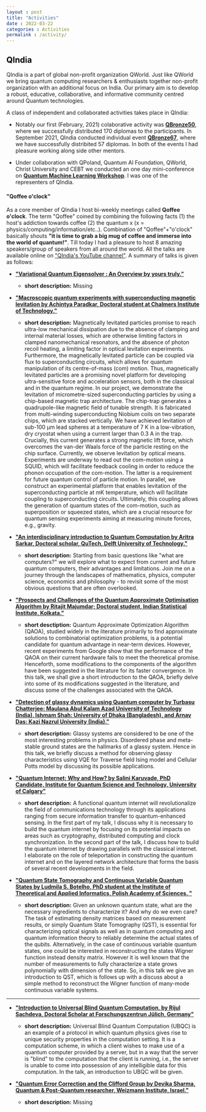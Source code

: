 ```yaml
---
layout : post
title: "Activities"
date : 2022-03-22
categories : Activities
permalink : /activity/
---
```


## <span style="color:black"> **QIndia** </span>

QIndia is a part of global non-profit organization QWorld. Just like QWorld we bring quantum computing researchers & enthusiasts together non-profit organization with an additional focus on India. Our primary aim is to develop a robust, educative, collaborative, and informative community centred around Quantum technologies.

A class of independent and collaborated activities takes place in QIndia: 

- Notably our first (February, 2021) colaborative activity was [**QBronze50**](https://qworld.net/qbronze50-qindia/), where we successfully distributed 170 diplomas to the participants. In September 2021, QIndia conducted individual event [**QBronze67**](https://qworld.net/monsoon-school/), where we have successfully distribited 57 diplomas. In both of the events I had pleasure working along side other mentors.

- Under collaboration with QPoland, Quantum AI Foundation, QWorld, Christ University and CEBT we conducted an one day mini-conference on [**Quantum Machine Learning Workshop**](https://www.qaif.org/events/conferences/quantum-machine-learning-conference). I was one of the representers of QIndia.

#### **"Qoffee o'clock"** 

As a core member of QIndia I host bi-weekly meetings called **Qoffee o'clock**. The term "Qoffee" coined by combining the following facts (1) the host's addiction towards coffee (2) the quantum x (x = physics/computing/information/etc..). Combination of "Qoffee"+"o'clock" basically shouts **"it is time to grab a big mug of coffee and immerse into the world of quantum!"**. 
Till today I had a pleasure to host 8 amazing speakers/group of speakers from all around the world. All the talks are available online on ["QIndia's YouTube channel"](https://www.youtube.com/channel/UC_diDPY4HK1sZWbS7So6Ejg). A summary of talks is given as follows:

- [**"Variational Quantum Eigensolver : An Overview by yours truly."**](https://www.youtube.com/watch?v=IdVf6O85kEM&t=1751s)
    - **short description:** Missing


- [**"Macroscopic quantum experiments with superconducting magnetic levitation by Achintya Paradkar, Doctoral student at Chalmers Institute of Technology."**](https://www.youtube.com/watch?v=JrA_wqrSlCY&t=2020s)
    - **short description:**  Magnetically levitated particles promise to reach ultra-low mechanical dissipation due to the absence of clamping and internal material losses, which are otherwise limiting factors in clamped nanomechanical resonators, and the absence of photon recoil heating, a limiting factor in optical levitation experiments. Furthermore, the magnetically levitated particle can be coupled via flux to superconducting circuits, which allows for quantum manipulation of its centre-of-mass (com) motion. Thus, magnetically levitated particles are a promising novel platform for developing ultra-sensitive force and acceleration sensors, both in the classical and in the quantum regime. In our project, we demonstrate the levitation of micrometre-sized superconducting particles by using a chip-based magnetic trap architecture. The chip-trap generates a quadrupole-like magnetic field of tunable strength. It is fabricated from multi-winding superconducting Niobium coils on two separate chips, which are stacked vertically. We have achieved levitation of sub-100 µm lead spheres at a temperature of 7 K in a low-vibration, dry cryostat when using a current larger than 0.3 A in the trap. Crucially, this current generates a strong magnetic lift force, which overcomes the van-der Waals force of the particle resting on the chip surface. Currently, we observe levitation by optical means. Experiments are underway to read out the com-motion using a SQUID, which will facilitate feedback cooling in order to reduce the phonon occupation of the com-motion. The latter is a requirement for future quantum control of particle motion. In parallel, we construct an experimental platform that enables levitation of the superconducting particle at mK temperature, which will facilitate coupling to superconducting circuits. Ultimately, this coupling allows the generation of quantum states of the com-motion, such as superposition or squeezed states, which are a crucial resource for quantum sensing experiments aiming at measuring minute forces, e.g., gravity.


- [**"An interdisciplinary introduction to Quantum Computation by Aritra Sarkar, Doctoral scholar, QuTech, Delft University of Technology."**](https://www.youtube.com/watch?v=KSEJjrU_pvU)
    - **short description:** Starting from basic questions like "what are computers?" we will explore what to expect from current and future quantum computers, their advantages and limitations. Join me on a journey through the landscapes of mathematics, physics, computer science, economics and philosophy - to revisit some of the most obvious questions that are often overlooked.


- [**"Prospects and Challenges of the Quantum Approximate Optimisation Algorithm by Ritajit Majumdar; Doctoral student, Indian Statistical Institute, Kolkata."**](https://www.youtube.com/watch?v=pW9zE_pZT2A)
    - **short desctiption:** Quantum Approximate Optimization Algorithm (QAOA), studied widely in the literature primarily to find approximate solutions to combinatorial optimization problems, is a potential candidate for quantum advantage in near-term devices. However, recent experiments from Google show that the performance of the QAOA on their current hardware fails to meet the theoretical promise. Henceforth, some modifications to the components of the algorithm have been suggested in the literature for its faster convergence. In this talk, we shall give a short introduction to the QAOA, briefly delve into some of its modifications suggested in the literature, and discuss some of the challenges associated with the QAOA.


- [**"Detection of glassy dynamics using Quantum computer by Turbasu Chatterjee: Maulana Abul Kalam Azad University of Technology (India), Ishmam Shah: University of Dhaka (Bangladesh), and Arnav Das: Kazi Nazrul University (India)."**](https://www.youtube.com/watch?v=WxBQqkj8L3g)
    - **short description:** Glassy systems are considered to be one of the most interesting problems in physics. Disordered phase and meta-stable ground states are the hallmarks of a glassy system. Hence in this talk, we briefly discuss a method for observing glassy characteristics using VQE for Traverse field Ising model and Cellular Potts model by discussing its possible applications.


- [**"Quantum Internet; Why and How? by Salini Karuvade, PhD Candidate, Institute for Quantum Science and Technology, University of Calgary"**](https://www.youtube.com/watch?v=-jpP1u9pNdY)
    - **short description:** A functional quantum internet will revolutionalize the field of communications technology through its applications ranging from secure information transfer to quantum-enhanced sensing. In the first part of my talk, I discuss why it is necessary to build the quantum internet by focusing on its potential impacts on areas such as cryptography, distributed computing and clock synchronization. In the second part of the talk, I discuss how to build the quantum internet by drawing parallels with the classical internet. I elaborate on the role of teleportation in constructing the quantum internet and on the layered network architecture that forms the basis of several recent developments in the field.


- [**"Quantum State Tomography and Continuous Variable Quantum States by Ludmila S. Botelho, PhD student at the Institute of Theoretical and Applied Informatics, Polish Academy of Sciences. "**](https://www.youtube.com/watch?v=JeDSd6SJsGw)
    - **short description:** Given an unknown quantum state, what are the necessary ingredients to characterize it? And why do we even care?
    The task of estimating density matrices based on measurement results, or simply Quantum State Tomography (QST), is essential for characterizing optical signals as well as in quantum computing and quantum information theory to reliably determine the actual states of the qubits. Alternatively, in the case of continuous variable quantum states, one could be interested in reconstructing the states Wigner function instead density matrix. However it is well known that the number of measurements to fully characterize a state grows polynomially with dimension of the state.
    So, in this talk we give an introduction to QST, which is follows up with a discuss about a simple method to reconstruct the Wigner function of many-mode continuous variable systems.

-----------------
- [**"Introduction to Universal Blind Quantum Computation, by Rijul Sachdeva, Doctoral Scholar at Forschungszentrun Jülich, Germany"**](https://www.youtube.com/watch?v=k-Zk9ubfKmI)
    - **short description:** Universal Blind Quantum Computation (UBQC) is an example of a protocol in which quantum physics gives rise to unique security properties in the computation setting. It is a computation scheme, in which a client wishes to make use of a quantum computer provided by a server, but in a way that the server is "blind" to the computation that the client is running, i.e., the server is unable to come into possession of any intelligible data for this computation. In the talk, an introduction to UBQC will be given.


- [**"Quantum Error Correction and the Clifford Group by Devika Sharma, Quantum & Post-Quantum researcher, Weizmann Institute, Israel."**](https://www.youtube.com/watch?v=ERThbzprfoI)
    - **short description:** Missing